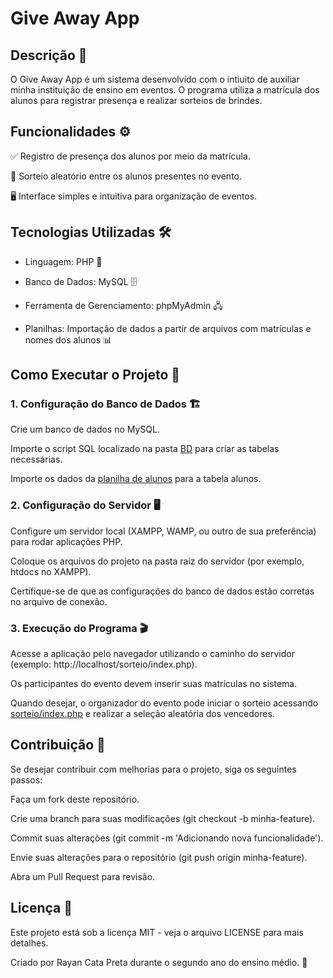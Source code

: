 # Give Away App 

## Descrição 📝

O Give Away App é um sistema desenvolvido com o intiuito de auxiliar minha instituição de ensino em eventos. O programa utiliza a matrícula dos alunos para registrar presença e realizar sorteios de brindes. 

## Funcionalidades ⚙️

✅ Registro de presença dos alunos por meio da matrícula.

🎲 Sorteio aleatório entre os alunos presentes no evento.

🖥️ Interface simples e intuitiva para organização de eventos.

## Tecnologias Utilizadas 🛠️

- Linguagem: PHP 🐘

- Banco de Dados: MySQL 🗄️

- Ferramenta de Gerenciamento: phpMyAdmin 🖧

- Planilhas: Importação de dados a partir de arquivos com matrículas e nomes dos alunos 📊

## Como Executar o Projeto 🚀

### 1. Configuração do Banco de Dados 🏗️

Crie um banco de dados no MySQL.

Importe o script SQL localizado na pasta [BD](https://github.com/Rayan757575/Sorteio/blob/main/GiveAway/BD) para criar as tabelas necessárias.

Importe os dados da [planilha de alunos](https://github.com/Rayan757575/Sorteio/blob/main/planilha) para a tabela alunos.

### 2. Configuração do Servidor 🖥️

Configure um servidor local (XAMPP, WAMP, ou outro de sua preferência) para rodar aplicações PHP.

Coloque os arquivos do projeto na pasta raiz do servidor (por exemplo, htdocs no XAMPP).

Certifique-se de que as configurações do banco de dados estão corretas no arquivo de conexão.

### 3. Execução do Programa 🎬

Acesse a aplicação pelo navegador utilizando o caminho do servidor (exemplo: http://localhost/sorteio/index.php).

Os participantes do evento devem inserir suas matrículas no sistema.

Quando desejar, o organizador do evento pode iniciar o sorteio acessando [sorteio/index.php](https://github.com/Rayan757575/Sorteio/blob/main/GiveAway/sorteio/index.php) e realizar a seleção aleatória dos vencedores.

## Contribuição 🤝

Se desejar contribuir com melhorias para o projeto, siga os seguintes passos:

Faça um fork deste repositório.

Crie uma branch para suas modificações (git checkout -b minha-feature).

Commit suas alterações (git commit -m 'Adicionando nova funcionalidade').

Envie suas alterações para o repositório (git push origin minha-feature).

Abra um Pull Request para revisão.

## Licença 📜

Este projeto está sob a licença MIT - veja o arquivo LICENSE para mais detalhes.

Criado por Rayan Cata Preta durante o segundo ano do ensino médio. 🏫
